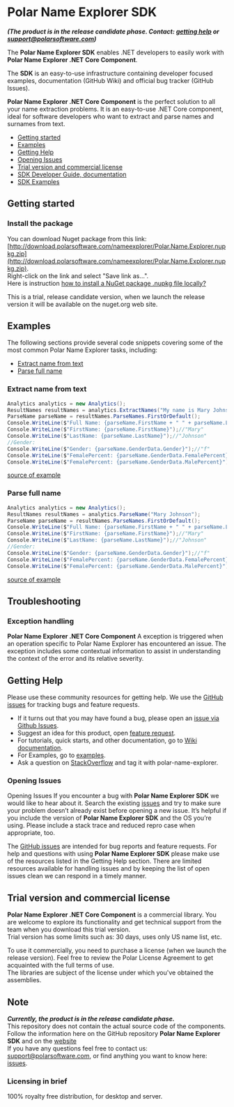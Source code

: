 # Polar Name Explorer SDK 
***(The product is in the release candidate phase. Contact: [getting help](#getting-help) or support@polarsoftware.com)***

The **Polar Name Explorer SDK** enables .NET developers to easily work with **Polar Name Explorer .NET Core Component**.

The **SDK** is an easy-to-use infrastructure containing developer focused examples, documentation (GitHub Wiki) and official bug tracker (GitHub Issues).

**Polar Name Explorer .NET Core Component** is the perfect solution to all your name extraction problems.
It is an easy-to-use .NET Core component, ideal for software developers who want to extract and parse names and surnames from text.

* [Getting started](#getting-started) <!-- * [Key concepts](#key-concepts) -->
* [Examples ](#examples)
* [Getting Help](#getting-help)
* [Opening Issues](#opening-issues)
* [Trial version and commercial license](#Trial-Version-and-Commercial-License) 
* [SDK Developer Guide, documentation][wiki-docs]
* [SDK Examples][sdk-examples]

## Getting started

### Install the package
You can download Nuget package from this link: [http://download.polarsoftware.com/nameexplorer/Polar.Name.Explorer.nupkg.zip](http://download.polarsoftware.com/nameexplorer/Polar.Name.Explorer.nupkg.zip).    
Right-click on the link and select "Save link as...".   
Here is instruction [how to install a NuGet package .nupkg file locally?](https://stackoverflow.com/questions/10240029/how-do-i-install-a-nuget-package-nupkg-file-locally)
  
This is a trial, release candidate version, when we launch the release version it will be available on the nuget.org web site.

<!-- 
Recommended way of trial library usage is to install it via [NuGet](https://www.nuget.org/downloads) Package Manager.
 
#### Package Manager UI
Within Visual Studio, use the Package Manager UI to browse for `Polar.NameExplorer` trial package and install to your project.

#### Package Manager Console
Within Visual Studio, use the Package Manager Console command:

    Install-Package Polar.NameExplorer -Version 1.0.0

#### .NET CLI
Install the package via .NET CLI,use  the following command:

    dotnet add package Polar.NameExplorer --version 1.0.0

### Package reference
To including the package directly into project file:

    <PackageReference Include="Polar.NameExplorer" Version="1.0.0" />
 
-->
<!-- 
## Key concepts    
(todo)
-->
## Examples 
The following sections provide several code snippets covering some of the most common Polar Name Explorer tasks, including:
* [Extract name from text](#extract-name-from-text)
* [Parse full name](#parse-full-name)

### Extract name from text
```C#
Analytics analytics = new Analytics();
ResultNames resultNames = analytics.ExtractNames("My name is Mary Johnson, I'm from London, England ex-Europe.");
ParseName parseName = resultNames.ParseNames.FirstOrDefault();
Console.WriteLine($"Full Name: {parseName.FirstName + " " + parseName.LastName}");//"Mary Johnson"
Console.WriteLine($"FirstName: {parseName.FirstName}");//"Mary"
Console.WriteLine($"LastName: {parseName.LastName}");//"Johnson"
//Gender:            
Console.WriteLine($"Gender: {parseName.GenderData.Gender}");//"f"            
Console.WriteLine($"FemalePercent: {parseName.GenderData.FemalePercent}");
Console.WriteLine($"FemalePercent: {parseName.GenderData.MalePercent}");
```
[source of example](https://github.com/polarsoftware/polar-name-explorer-sdk/blob/main/Examples/Polar.NameExplorer.Examples/Basic/BasicExtracName.cs)

### Parse full name
 ```C#
Analytics analytics = new Analytics();
ResultNames resultNames = analytics.ParseName("Mary Johnson");
ParseName parseName = resultNames.ParseNames.FirstOrDefault();
Console.WriteLine($"Full Name: {parseName.FirstName + " " + parseName.LastName}");//"Mary Johnson"
Console.WriteLine($"FirstName: {parseName.FirstName}");//"Mary"
Console.WriteLine($"LastName: {parseName.LastName}");//"Johnson"
//Gender:            
Console.WriteLine($"Gender: {parseName.GenderData.Gender}");//"f"            
Console.WriteLine($"FemalePercent: {parseName.GenderData.FemalePercent}");
Console.WriteLine($"FemalePercent: {parseName.GenderData.MalePercent}");
```
[source of example](https://github.com/polarsoftware/polar-name-explorer-sdk/blob/main/Examples/Polar.NameExplorer.Examples/Basic/BasicParseName.cs)
<!--- <sub><sup> Small text </sup></sub> --->

## Troubleshooting
### Exception handling

**Polar Name Explorer .NET Core Component**
A exception is triggered when an operation specific to Polar Name Explorer has encountered an issue. The exception includes some contextual information to assist in understanding the context of the error and its relative severity. 

## Getting Help
Please use these community resources for getting help. We use the [GitHub issues][sdk-issues] for tracking bugs and feature requests.

* If it turns out that you may have found a bug, please open an [issue via Github Issues][sdk-issues].
* Suggest an idea for this product, open [feature request][sdk-issues].
* For tutorials, quick starts, and other documentation, go to [Wiki documentation][wiki-docs].
* For Examples, go to [examples][sdk-examples].
* Ask a question on [StackOverflow](http://stackoverflow.com/) and tag it with polar-name-explorer.
<!--- * File an issue via Github Issues.
* Open a support ticket with Polar Support ( support@polarsoftware.com ).  --->

### Opening Issues
Opening Issues
If you encounter a bug with **Polar Name Explorer SDK** we would like to hear about it. 
Search the existing [issues][sdk-issues] and try to make sure your problem doesn’t already exist before opening a new issue. 
It’s helpful if you include the version of **Polar Name Explorer SDK** and the OS you’re using. 
Please include a stack trace and reduced repro case when appropriate, too.

The [GitHub issues][sdk-issues] are intended for bug reports and feature requests. 
For help and questions with using **Polar Name Explorer SDK**  please make use of the resources listed in the Getting Help section. 
There are limited resources available for handling issues and by keeping the list of open issues clean we can respond in a timely manner.

## Trial version and commercial license
**Polar Name Explorer .NET Core Component** is a commercial library.  You are welcome to explore its functionality and get technical support from the team when you download  this trial version.   
Trial version has some limits such as: 30 days, uses only US name list, etc. 
<!---  You are welcome to explore its full functionality and get technical support from the team when you register for a free 30-day trial.   --->
To use it commercially, you need to purchase a license (when we launch the release version). Feel free to review the Polar License Agreement to get acquainted with the full terms of use.  
The libraries are subject of the license under which you've obtained the assemblies.

## Note
***Currently, the product is in the release candidate phase.***  
This repository does not contain the actual source code of the components.    
Follow the information here on the GitHub repository **Polar Name Explorer SDK** and on the [website](http://name.polarsoftware.com/index.html)    
If you have any questions feel free to contact us: support@polarsoftware.com, or find anything you want to know here: [issues](https://github.com/polarsoftware/PolarNameExplorerCommunity/issues).

### Licensing in brief
100% royalty free distribution, for desktop and server.

[sdk-issues]: https://github.com/polarsoftware/polar-name-explorer-sdk/issues
[wiki-docs]: https://github.com/polarsoftware/polar-name-explorer-sdk/wiki
[sdk-examples]: https://github.com/polarsoftware/polar-name-explorer-sdk/tree/main/Examples

